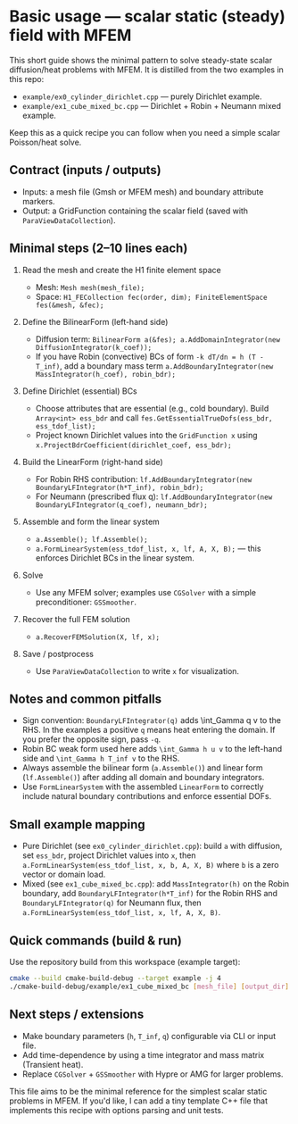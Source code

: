 # Basic usage — scalar static (steady) field with MFEM

This short guide shows the minimal pattern to solve steady-state scalar diffusion/heat problems with MFEM. It is distilled from the two examples in this repo:

- `example/ex0_cylinder_dirichlet.cpp` — purely Dirichlet example.
- `example/ex1_cube_mixed_bc.cpp` — Dirichlet + Robin + Neumann mixed example.

Keep this as a quick recipe you can follow when you need a simple scalar Poisson/heat solve.

## Contract (inputs / outputs)

- Inputs: a mesh file (Gmsh or MFEM mesh) and boundary attribute markers.
- Output: a GridFunction containing the scalar field (saved with `ParaViewDataCollection`).

## Minimal steps (2–10 lines each)

1) Read the mesh and create the H1 finite element space

   - Mesh: `Mesh mesh(mesh_file);`
   - Space: `H1_FECollection fec(order, dim); FiniteElementSpace fes(&mesh, &fec);`

2) Define the BilinearForm (left-hand side)

   - Diffusion term: `BilinearForm a(&fes); a.AddDomainIntegrator(new DiffusionIntegrator(k_coef));`
   - If you have Robin (convective) BCs of form `-k dT/dn = h (T - T_inf)`, add a boundary mass term
     `a.AddBoundaryIntegrator(new MassIntegrator(h_coef), robin_bdr);`

3) Define Dirichlet (essential) BCs

   - Choose attributes that are essential (e.g., cold boundary). Build `Array<int> ess_bdr` and call
     `fes.GetEssentialTrueDofs(ess_bdr, ess_tdof_list);`
   - Project known Dirichlet values into the `GridFunction x` using
     `x.ProjectBdrCoefficient(dirichlet_coef, ess_bdr);`

4) Build the LinearForm (right-hand side)

   - For Robin RHS contribution: `lf.AddBoundaryIntegrator(new BoundaryLFIntegrator(h*T_inf), robin_bdr);`
   - For Neumann (prescribed flux q): `lf.AddBoundaryIntegrator(new BoundaryLFIntegrator(q_coef), neumann_bdr);`

5) Assemble and form the linear system

   - `a.Assemble(); lf.Assemble();`
   - `a.FormLinearSystem(ess_tdof_list, x, lf, A, X, B);` — this enforces Dirichlet BCs in the linear system.

6) Solve

   - Use any MFEM solver; examples use `CGSolver` with a simple preconditioner: `GSSmoother`.

7) Recover the full FEM solution

   - `a.RecoverFEMSolution(X, lf, x);`

8) Save / postprocess

   - Use `ParaViewDataCollection` to write `x` for visualization.

## Notes and common pitfalls

- Sign convention: `BoundaryLFIntegrator(q)` adds \int_Gamma q v to the RHS. In the examples a positive `q` means heat entering the domain. If you prefer the opposite sign, pass `-q`.
- Robin BC weak form used here adds `\int_Gamma h u v` to the left-hand side and `\int_Gamma h T_inf v` to the RHS.
- Always assemble the bilinear form (`a.Assemble()`) and linear form (`lf.Assemble()`) after adding all domain and boundary integrators.
- Use `FormLinearSystem` with the assembled `LinearForm` to correctly include natural boundary contributions and enforce essential DOFs.

## Small example mapping

- Pure Dirichlet (see `ex0_cylinder_dirichlet.cpp`): build `a` with diffusion, set `ess_bdr`, project Dirichlet values into `x`, then `a.FormLinearSystem(ess_tdof_list, x, b, A, X, B)` where `b` is a zero vector or domain load.
- Mixed (see `ex1_cube_mixed_bc.cpp`): add `MassIntegrator(h)` on the Robin boundary, add `BoundaryLFIntegrator(h*T_inf)` for the Robin RHS and `BoundaryLFIntegrator(q)` for Neumann flux, then `a.FormLinearSystem(ess_tdof_list, x, lf, A, X, B)`.

## Quick commands (build & run)

Use the repository build from this workspace (example target):

```bash
cmake --build cmake-build-debug --target example -j 4
./cmake-build-debug/example/ex1_cube_mixed_bc [mesh_file] [output_dir]
```

## Next steps / extensions

- Make boundary parameters (`h`, `T_inf`, `q`) configurable via CLI or input file.
- Add time-dependence by using a time integrator and mass matrix (Transient heat).
- Replace `CGSolver` + `GSSmoother` with Hypre or AMG for larger problems.

This file aims to be the minimal reference for the simplest scalar static problems in MFEM. If you'd like, I can add a tiny template C++ file that implements this recipe with options parsing and unit tests.
